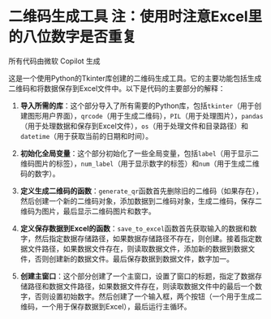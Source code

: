 # 二维码生成工具  注：使用时注意Excel里的八位数字是否重复

所有代码由微软 Copilot 生成

这是一个使用Python的Tkinter库创建的二维码生成工具。它的主要功能包括生成二维码和将数据保存到Excel文件中。以下是代码的主要部分的解释：

1. **导入所需的库**：这个部分导入了所有需要的Python库，包括`tkinter`（用于创建图形用户界面），`qrcode`（用于生成二维码），`PIL`（用于处理图片），`pandas`（用于处理数据和保存到Excel文件），`os`（用于处理文件和目录路径）和`datetime`（用于获取当前的日期和时间）。

2. **初始化全局变量**：这个部分初始化了一些全局变量，包括`label`（用于显示二维码图片的标签），`num_label`（用于显示数字的标签）和`num`（用于生成二维码的数字）。

3. **定义生成二维码的函数**：`generate_qr`函数首先删除旧的二维码（如果存在），然后创建一个新的二维码对象，添加数据到二维码对象，生成二维码，保存二维码为图片，最后显示二维码图片和数字。

4. **定义保存数据到Excel的函数**：`save_to_excel`函数首先获取输入的数据和数字，然后指定数据存储路径，如果数据存储路径不存在，则创建。接着指定数据文件路径，如果数据文件存在，则读取数据文件，添加新的数据到数据文件，否则创建新的数据文件。最后保存数据到数据文件，数字加一。

5. **创建主窗口**：这个部分创建了一个主窗口，设置了窗口的标题，指定了数据存储路径和数据文件路径，如果数据文件存在，则读取数据文件中的最后一个数字，否则设置初始数字。然后创建了一个输入框，两个按钮（一个用于生成二维码，一个用于保存数据到Excel），最后运行主循环。


